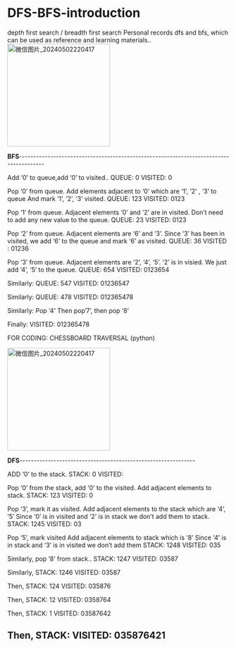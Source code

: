 # DFS-BFS-introduction
depth first search / breadth first search
Personal records dfs and bfs, which can be used as reference and learning materials..
<img width="233" alt="微信图片_20240502220417" src="https://github.com/FIGHTERGEORGE/DFS-BFS-introduction/assets/167811390/1ddad9bb-891e-4e6a-b107-5d639d5655d1">


****BFS****---------------------------------------------------------------------------------------


Add ‘0’ to queue,add ‘0’ to visited..
QUEUE: 0
VISITED: 0

Pop ‘0’ from queue.
Add elements adjacent to ‘0’ which are ‘1’, ’2’ , ‘3’ to queue
And mark ‘1’, ’2’, ’3’ visited.
QUEUE: 123
VISITED: 0123

Pop ‘1’ from queue.
Adjacent elements ‘0’ and ‘2’ are in visited.
Don’t need to add any new value to the queue.
QUEUE: 23
VISITED: 0123

Pop ‘2’ from queue.
Adjacent elements are ‘6’ and ‘3’.
Since ‘3’ has been in visited, we add ‘6’ to the queue and mark ‘6’ as visited.
QUEUE: 36
VISITED : 01236

Pop ‘3’ from queue.
Adjacent elements are ‘2’, ‘4’, ‘5’. 
‘2’ is in visied. 
We just add ‘4’, ‘5’ to the queue.
QUEUE: 654
VISITED: 0123654

Similarly:
QUEUE: 547
VISITED: 01236547

Similarly:
QUEUE: 478
VISITED: 012365478

Similarly:
Pop ‘4’
Then pop’7’, then pop ‘8’

Finally: 
VISITED: 012365478

FOR CODING:
CHESSBOARD TRAVERSAL (python)



<img width="233" alt="微信图片_20240502220417" src="https://github.com/FIGHTERGEORGE/DFS-BFS-introduction/assets/167811390/5669a7d9-3d99-4a35-b19e-de8432c3be35">


****DFS****--------------------------------------------------------------

ADD ‘0’ to the stack.
STACK: 0
VISITED: 

Pop ‘0’ from the stack, add ‘0’ to the visited.
Add adjacent elements to stack.
STACK: 123
VISITED: 0

Pop ‘3’, mark it as visited.
Add adjacent elements to the stack which are ‘4’, ‘5’
Since ‘0’ is in visited and ‘2’ is in stack we don’t add them to stack.
STACK: 1245
VISITED: 03

Pop ‘5’, mark visited
Add adjacent elements to stack which is ‘8’
Since ‘4’ is in stack and ‘3’ is in visited we don’t add them
STACK: 1248
VISITED: 035

Similarly, pop ‘8’ from stack..
STACK: 1247
VISITED: 03587

Similarly,
STACK: 1246
VISITED: 03587

Then,
STACK: 124
VISITED: 035876

Then,
STACK: 12
VISITED: 0358764

Then,
STACK: 1
VISITED: 03587642

Then,
STACK: 
VISITED: 035876421
-----------------------------------------------------------------------------








